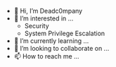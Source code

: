 - 👋 Hi, I’m Deadc0mpany
- 👀 I’m interested in ...
    - Security
    - System Privilege Escalation
- 🌱 I’m currently learning ...
- 💞️ I’m looking to collaborate on ...
- 📫 How to reach me ...

<!---
Deadc0mpany/Deadc0mpany is a ✨ special ✨ repository because its `README.md` (this file) appears on your GitHub profile.
You can click the Preview link to take a look at your changes.
--->
